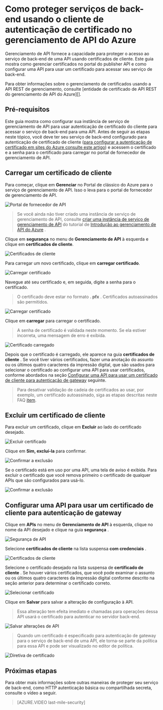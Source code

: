 <properties 
    pageTitle="Como proteger serviços de back-end usando o cliente de autenticação de certificado no gerenciamento de API do Azure" 
    description="Saiba como proteger serviços de back-end usando autenticação de certificado de cliente no gerenciamento de API do Azure." 
    services="api-management" 
    documentationCenter="" 
    authors="steved0x" 
    manager="erikre" 
    editor=""/>

<tags 
    ms.service="api-management" 
    ms.workload="mobile" 
    ms.tgt_pltfrm="na" 
    ms.devlang="na" 
    ms.topic="article" 
    ms.date="10/25/2016" 
    ms.author="sdanie"/>

# <a name="how-to-secure-back-end-services-using-client-certificate-authentication-in-azure-api-management"></a>Como proteger serviços de back-end usando o cliente de autenticação de certificado no gerenciamento de API do Azure

Gerenciamento de API fornece a capacidade para proteger o acesso ao serviço de back-end de uma API usando certificados de cliente. Este guia mostra como gerenciar certificados no portal do publisher API e como configurar uma API para usar um certificado para acessar seu serviço de back-end.

Para obter informações sobre o gerenciamento de certificados usando a API REST de gerenciamento, consulte [entidade de certificado de API REST do gerenciamento de API do Azure][].

## <a name="prerequisites"> </a>Pré-requisitos

Este guia mostra como configurar sua instância de serviço de gerenciamento de API para usar autenticação de certificado do cliente para acessar o serviço de back-end para uma API. Antes de seguir as etapas neste tópico, você deve ter seu serviço de back-end configurado para autenticação de certificado de cliente ([para configurar a autenticação de certificado em sites do Azure consulte este artigo][]) e acessem o certificado e a senha para o certificado para carregar no portal de fornecedor de gerenciamento de API.

## <a name="step1"> </a>Carregar um certificado de cliente

Para começar, clique em **Gerenciar** no Portal de clássico do Azure para o serviço de gerenciamento de API. Isso o leva para o portal de fornecedor de gerenciamento de API.

![Portal de fornecedor de API][api-management-management-console]

>Se você ainda não tiver criado uma instância de serviço de gerenciamento de API, consulte [criar uma instância de serviço de gerenciamento de API][] do tutorial de [Introdução ao gerenciamento de API do Azure][] .

Clique em **segurança** no menu de **Gerenciamento de API** à esquerda e clique em **certificados de cliente**.

![Certificados de cliente][api-management-security-client-certificates]

Para carregar um novo certificado, clique em **carregar certificado**.

![Carregar certificado][api-management-upload-certificate]

Navegue até seu certificado e, em seguida, digite a senha para o certificado.

>O certificado deve estar no formato **. pfx** . Certificados autoassinados são permitidos.

![Carregar certificado][api-management-upload-certificate-form]

Clique em **carregar** para carregar o certificado.

>A senha de certificado é validada neste momento. Se ela estiver incorreta, uma mensagem de erro é exibida.

![Certificado carregado][api-management-certificate-uploaded]

Depois que o certificado é carregado, ele aparece na guia **certificados de cliente** . Se você tiver vários certificados, fazer uma anotação do assunto ou os últimos quatro caracteres da impressão digital, que são usados para selecionar o certificado ao configurar uma API para usar certificados, conforme abordados na seção [Configurar uma API para usar um certificado de cliente para autenticação de gateway][] seguinte.

>Para desativar validação de cadeia de certificados ao usar, por exemplo, um certificado autoassinado, siga as etapas descritas neste FAQ [item](api-management-faq.md#can-i-use-a-self-signed-ssl-certificate-for-a-back-end).

## <a name="step1a"> </a>Excluir um certificado de cliente

Para excluir um certificado, clique em **Excluir** ao lado do certificado desejado.

![Excluir certificado][api-management-certificate-delete]

Clique em **Sim, excluí-la** para confirmar.

![Confirmar a exclusão][api-management-confirm-delete]

Se o certificado está em uso por uma API, uma tela de aviso é exibida. Para excluir o certificado que você remova primeiro o certificado de qualquer APIs que são configurados para usá-lo.

![Confirmar a exclusão][api-management-confirm-delete-policy]

## <a name="step2"> </a>Configurar uma API para usar um certificado de cliente para autenticação de gateway

Clique em **APIs** no menu de **Gerenciamento de API** à esquerda, clique no nome da API desejado e clique na guia **segurança** .

![Segurança de API][api-management-api-security]

Selecione **certificados de cliente** na lista suspensa **com credenciais** .

![Certificados de cliente][api-management-mutual-certificates]

Selecione o certificado desejado na lista suspensa de **certificado de cliente** . Se houver vários certificados, que você pode examinar o assunto ou os últimos quatro caracteres da impressão digital conforme descrito na seção anterior para determinar o certificado correto.

![Selecionar certificado][api-management-select-certificate]

Clique em **Salvar** para salvar a alteração de configuração à API.

>Essa alteração tem efeita imediato e chamadas para operações dessa API usará o certificado para autenticar no servidor back-end.

![Salvar alterações de API][api-management-save-api]

>Quando um certificado é especificado para autenticação de gateway para o serviço de back-end de uma API, ele torna-se parte da política para essa API e pode ser visualizado no editor de política.

![Diretiva de certificado][api-management-certificate-policy]

## <a name="next-steps"></a>Próximas etapas

Para obter mais informações sobre outras maneiras de proteger seu serviço de back-end, como HTTP autenticação básica ou compartilhada secreta, consulte o vídeo a seguir.

> [AZURE.VIDEO last-mile-security]

[api-management-management-console]: ./media/api-management-howto-mutual-certificates/api-management-management-console.png
[api-management-security-client-certificates]: ./media/api-management-howto-mutual-certificates/api-management-security-client-certificates.png
[api-management-upload-certificate]: ./media/api-management-howto-mutual-certificates/api-management-upload-certificate.png
[api-management-upload-certificate-form]: ./media/api-management-howto-mutual-certificates/api-management-upload-certificate-form.png
[api-management-certificate-uploaded]: ./media/api-management-howto-mutual-certificates/api-management-certificate-uploaded.png
[api-management-api-security]: ./media/api-management-howto-mutual-certificates/api-management-api-security.png
[api-management-mutual-certificates]: ./media/api-management-howto-mutual-certificates/api-management-mutual-certificates.png
[api-management-select-certificate]: ./media/api-management-howto-mutual-certificates/api-management-select-certificate.png
[api-management-save-api]: ./media/api-management-howto-mutual-certificates/api-management-save-api.png
[api-management-certificate-policy]: ./media/api-management-howto-mutual-certificates/api-management-certificate-policy.png
[api-management-certificate-delete]: ./media/api-management-howto-mutual-certificates/api-management-certificate-delete.png
[api-management-confirm-delete]: ./media/api-management-howto-mutual-certificates/api-management-confirm-delete.png
[api-management-confirm-delete-policy]: ./media/api-management-howto-mutual-certificates/api-management-confirm-delete-policy.png



[How to add operations to an API]: api-management-howto-add-operations.md
[How to add and publish a product]: api-management-howto-add-products.md
[Monitoring and analytics]: ../api-management-monitoring.md
[Add APIs to a product]: api-management-howto-add-products.md#add-apis
[Publish a product]: api-management-howto-add-products.md#publish-product
[Introdução ao gerenciamento de API do Azure]: api-management-get-started.md
[API Management policy reference]: api-management-policy-reference.md
[Caching policies]: api-management-policy-reference.md#caching-policies
[Criar uma instância de serviço de gerenciamento de API]: api-management-get-started.md#create-service-instance

[Azure entidade de certificado de API do resto de gerenciamento de API]: http://msdn.microsoft.com/library/azure/dn783483.aspx
[WebApp-GraphAPI-DotNet]: https://github.com/AzureADSamples/WebApp-GraphAPI-DotNet
[Para configurar a autenticação de certificado em sites do Azure consulte este artigo]: https://azure.microsoft.com/en-us/documentation/articles/app-service-web-configure-tls-mutual-auth/

[Prerequisites]: #prerequisites
[Upload a client certificate]: #step1
[Delete a client certificate]: #step1a
[Configurar uma API para usar um certificado de cliente para autenticação de gateway]: #step2
[Test the configuration by calling an operation in the Developer Portal]: #step3
[Next steps]: #next-steps


 
